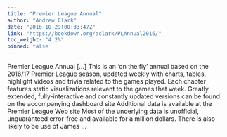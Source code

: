```yaml
---
title: "Premier League Annual"
author: "Andrew Clark"
date: "2016-10-29T00:33:47Z"
link: "https://bookdown.org/aclark/PLAnnual2016/"
toc_weight: "4.2%"
pinned: false
---
```


Premier League Annual [...] This is an ‘on the fly’ annual based on the 2016/17 Premier League season, updated weekly with charts, tables, highlight videos and trivia related to the games played. Each chapter features static visualizations relevant to the games that week. Greatly extended, fully-interactive and constantly updated versions can be found on the accompanying dashboard site Additional data is available at the Premier League Web site Most of the underlying data is unofficial, unguaranteed error-free and available for a million dollars. There is also likely to be use of James ...

